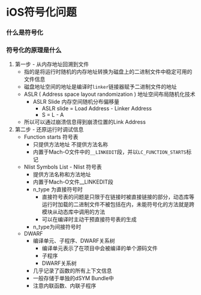 # iOS符号化问题

### 什么是符号化

### 符号化的原理是什么

1.  第一步 - 从内存地址回溯到文件
    -   指的是将运行时随机的内存地址转换为磁盘上的二进制文件中稳定可用的文件信息
    -   磁盘地址空间的地址是编译时`linker`链接器赋予二进制文件的地址
    -   ASLR ( Address space layout randomization ) 地址空间布局随机化技术
        -   ASLR Slide 内存空间随机分布偏移量
            -   ASLR slide = Load Address - Linker Address
            -   S = L - A
    -   所以可以通过崩溃信息得到崩溃位置的Link Address
2.  第二步 - 还原运行时调试信息
    -   Function starts 符号表
        -   只提供方法地址 不提供方法名称
        -   内置于Mach-O文件中的`__LINKEDIT`段，并以`LC_FUNCTION_STARTS`标记
    -   Nlist Symbols List - Nlist 符号表
        -   提供方法名称和方法地址
        -   内置于Mach-O文件__LINKEDIT段
        -   n_type 为直接符号时
            -   直接符号表的问题是只限于在链接时被直接链接的部分，动态库等运行时加载的二进制文件不被包括在内，未能符号化的方法就是跨模块从动态库中调用的方法
            -   可以在编译时主动干预直接符号表的生成
        -   n_type为间接符号时
    -   DWARF
        -   编译单元、子程序、DWARF关系树
            -   编译单元表示了在项目中会被编译的单个源码文件
            -   子程序
            -   DWARF关系树
        -   几乎记录了函数的所有上下文信息
        -   一般存储于单独的dSYM Bundle中
        -   注意内联函数、内联子程序